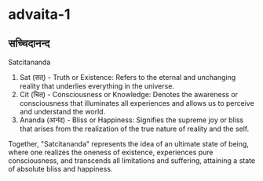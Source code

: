 # advaita-1

## सच्चिदानन्द

Satcitananda

1. Sat (सत्) - Truth or Existence: Refers to the eternal and unchanging reality that underlies everything in the universe.
2. Cit (चित्) - Consciousness or Knowledge: Denotes the awareness or consciousness that illuminates all experiences and allows us to perceive and understand the world.
3. Ananda (आनंद) - Bliss or Happiness: Signifies the supreme joy or bliss that arises from the realization of the true nature of reality and the self.

Together, "Satcitananda" represents the idea of an ultimate state of being, where one realizes the oneness of existence, experiences pure consciousness, and transcends all limitations and suffering, attaining a state of absolute bliss and happiness.
